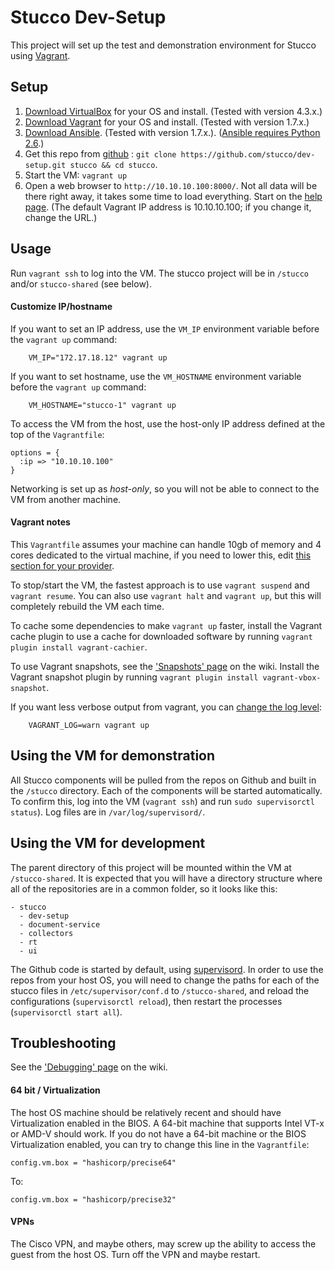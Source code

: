 
Stucco Dev-Setup
================

This project will set up the test and demonstration environment for Stucco using [Vagrant](http://www.vagrantup.com/). 

## Setup

1. [Download VirtualBox](https://www.virtualbox.org/wiki/Downloads) for your OS and install. (Tested with version 4.3.x.)
1. [Download Vagrant](http://www.vagrantup.com/downloads.html) for your OS and install. (Tested with version 1.7.x.)
1. [Download Ansible](http://docs.ansible.com/intro_installation.html). (Tested with version 1.7.x.). ([Ansible requires Python 2.6](http://docs.ansible.com/intro_installation.html#control-machine-requirements).)
1. Get this repo from [github](https://github.com/stucco/dev-setup) : `git clone https://github.com/stucco/dev-setup.git stucco && cd stucco`.
1. Start the VM:  `vagrant up`
1. Open a web browser to `http://10.10.10.100:8000/`. Not all data will be there right away, it takes some time to load everything. Start on the [help page](http://10.10.10.100:8000/help). (The default Vagrant IP address is 10.10.10.100; if you change it, change the URL.)


## Usage

Run `vagrant ssh` to log into the VM. The stucco project will be in `/stucco` and/or `stucco-shared` (see below). 

#### Customize IP/hostname

If you want to set an IP address, use the `VM_IP` environment variable before the `vagrant up` command:

        VM_IP="172.17.18.12" vagrant up

If you want to set hostname, use the `VM_HOSTNAME` environment variable before the `vagrant up` command:

        VM_HOSTNAME="stucco-1" vagrant up

To access the VM from the host, use the  host-only IP address defined at the top of the `Vagrantfile`:

    options = {
      :ip => "10.10.10.100"
    }

Networking is set up as *host-only*, so you will not be able to connect to the VM from another machine.

#### Vagrant notes

This `Vagrantfile` assumes your machine can handle 10gb of memory and 4 cores dedicated to the virtual machine, if you need to lower this, edit [this section for your provider](https://github.com/stucco/dev-setup/blob/master/Vagrantfile#L50-L60).

To stop/start the VM, the fastest approach is to use `vagrant suspend` and `vagrant resume`. You can also use `vagrant halt` and `vagrant up`, but this will completely rebuild the VM each time.

To cache some dependencies to make `vagrant up` faster, install the Vagrant cache plugin to use a cache for downloaded software by running `vagrant plugin install vagrant-cachier`. 

To use Vagrant snapshots, see the ['Snapshots' page](https://github.com/stucco/dev-setup/wiki/Snapshots) on the wiki. Install the Vagrant snapshot plugin by running `vagrant plugin install vagrant-vbox-snapshot`. 

If you want less verbose output from vagrant, you can [change the log level](http://docs.vagrantup.com/v2/other/debugging.html):

        VAGRANT_LOG=warn vagrant up


##  Using the VM for demonstration

All Stucco components will be pulled from the repos on Github and built in the `/stucco` directory. Each of the components will be started automatically. To confirm this, log into the VM (`vagrant ssh`) and run `sudo supervisorctl status`). Log files are in `/var/log/supervisord/`.


## Using the VM for development

The parent directory of this project will be mounted within the VM at `/stucco-shared`. It is expected that you will have a directory structure where all of the repositories are in a common folder, so it looks like this:

    - stucco
      - dev-setup
      - document-service
      - collectors
      - rt
      - ui

The Github code is started by default, using [supervisord](http://supervisord.org/). In order to use the repos from your host OS, you will need to change the paths for each of the stucco files in `/etc/supervisor/conf.d` to `/stucco-shared`, and reload the configurations (`supervisorctl reload`), then restart the processes (`supervisorctl start all`).


## Troubleshooting

See the ['Debugging' page](https://github.com/stucco/dev-setup/wiki/Debugging) on the wiki.

#### 64 bit / Virtualization

The host OS machine should be relatively recent and should have Virtualization enabled in the BIOS. A 64-bit machine that supports Intel VT-x or AMD-V should work. If you do not have a 64-bit machine or the BIOS Virtualization enabled, you can try to change this line in the `Vagrantfile`:

    config.vm.box = "hashicorp/precise64"

To:

    config.vm.box = "hashicorp/precise32"

#### VPNs

The Cisco VPN, and maybe others, may screw up the ability to access the guest from the host OS. Turn off the VPN and maybe restart.

